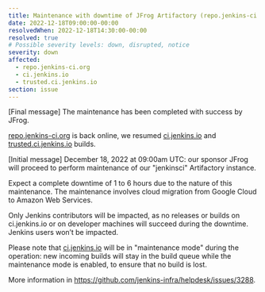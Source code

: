 ```yaml
---
title: Maintenance with downtime of JFrog Artifactory (repo.jenkins-ci.org)
date: 2022-12-18T09:00:00-00:00
resolvedWhen: 2022-12-18T14:30:00-00:00
resolved: true
# Possible severity levels: down, disrupted, notice
severity: down
affected:
  - repo.jenkins-ci.org
  - ci.jenkins.io
  - trusted.ci.jenkins.io
section: issue
---
```


[Final message]
The maintenance has been completed with success by JFrog.

[repo.jenkins-ci.org](https://repo.jenkins-ci.org) is back online, we resumed [ci.jenkins.io](https://ci.jenkins.io) and [trusted.ci.jenkins.io](https://trusted.ci.jenkins.io) builds.

[Initial message]
December 18, 2022 at 09:00am UTC: our sponsor JFrog will proceed to perform maintenance of our "jenkinsci" Artifactory instance.

Expect a complete downtime of 1 to 6 hours due to the nature of this maintenance. The maintenance involves cloud migration from Google Cloud to Amazon Web Services.

Only Jenkins contributors will be impacted, as no releases or builds on ci.jenkins.io or on developer machines will succeed during the downtime.
Jenkins users won’t be impacted.

Please note that [ci.jenkins.io](https://ci.jenkins.io) will be in "maintenance mode" during the operation:
new incoming builds will stay in the build queue while the maintenance mode is enabled, to ensure that no build is lost.

More information in <https://github.com/jenkins-infra/helpdesk/issues/3288>.
